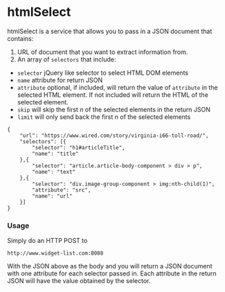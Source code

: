 # htmlSelect

htmlSelect is a service that allows you to pass in a JSON document that contains:

1. URL of document that you want to extract information from.
2. An array of `selectors` that include:
  * `selector` jQuery like selector to select HTML DOM elements
  * `name` attribute for return JSON
  * `attribute` optional, if included, will return the value of `attribute` in the selected HTML element.  If not included will return the HTML of the selected element.
  * `skip` will skip the first _n_ of the selected elements in the return JSON
  * `limit` will only send back the first _n_ of the selected elements

``` 
{
	"url": "https://www.wired.com/story/virginia-i66-toll-road/",
	"selectors": [{
		"selector": "h1#articleTitle",
		"name": "title"
	},{
		"selector": "article.article-body-component > div > p",
		"name": "text"
	},{
		"selector": "div.image-group-component > img:nth-child(1)",
		"attribute": "src",
		"name": "url"
	}]
}
```

### Usage
Simply do an HTTP POST to 
```
http://www.widget-list.com:8088
```

With the JSON above as the body and you will return a JSON document with one attribute for each selector passed in.  Each attribute in the return JSON will have the value obtained by the selector.


